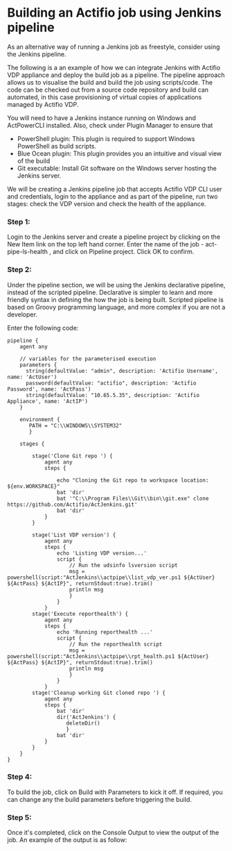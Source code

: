 # Building an Actifio job using Jenkins pipeline 

As an alternative way of running a Jenkins job as freestyle, consider using the Jenkins pipeline.

The following is a an example of how we can integrate Jenkins with Actifio VDP appliance and deploy the build job as a pipeline. The pipeline approach allows us to visualise the build and build the job using scripts/code. The code can be checked out from a source code repository and build can automated, in this case provisioning of virtual copies of applications managed by Actifio VDP.

You will need to have a Jenkins instance running on Windows and ActPowerCLI installed. Also, check under Plugin Manager to ensure that 
- PowerShell plugin: This plugin is required to support Windows PowerShell as build scripts.
- Blue Ocean plugin: This plugin provides you an intuitive and visual view of the build
- Git executable: Install Git software on the Windows server hosting the Jenkins server.

We will be creating a Jenkins pipeline job that accepts Actifio VDP CLI user and credentials, login to the appliance and as part of the pipeline, run two stages: check the VDP version and check the health of the appliance.

### Step 1:
Login to the Jenkins server and create a pipeline project by clicking on the New Item link on the top left hand corner. Enter the name of the job - act-pipe-ls-health , and click on Pipeline project. Click OK to confirm.

### Step 2:

Under the pipeline section, we will be using the Jenkins declarative pipeline, instead of the scripted pipeline. Declarative is simpler to learn and more friendly syntax in defining the how the job is being built. Scripted pipeline is based on Groovy programming language, and more complex if you are not a developer.

Enter the following code:

```
pipeline {
    agent any 

    // variables for the parameterised execution
    parameters {
      string(defaultValue: "admin", description: 'Actifio Username', name: 'ActUser')
      password(defaultValue: "actifio", description: 'Actifio Password', name: 'ActPass')
      string(defaultValue: "10.65.5.35", description: 'Actifio Appliance', name: 'ActIP')  
    }

    environment {
       PATH = "C:\\WINDOWS\\SYSTEM32"
       }

    stages {

        stage('Clone Git repo ') {
            agent any 
            steps {

                echo "Cloning the Git repo to workspace location: ${env.WORKSPACE}"  
        		bat 'dir'
        		bat '"C:\\Program Files\\Git\\bin\\git.exe" clone https://github.com/Actifio/ActJenkins.git'
        		bat 'dir'
            }
        }

        stage('List VDP version') {
            agent any
            steps {
                echo 'Listing VDP version...'
                script {
         			// Run the udsinfo lsversion script
         			msg = powershell(script:"ActJenkins\\actpipe\\list_vdp_ver.ps1 ${ActUser} ${ActPass} ${ActIP}", returnStdout:true).trim() 
         			println msg
         			}
            	}
        	}
        stage('Execute reporthealth') {
            agent any
            steps {
                echo 'Running reporthealth ...'
                script {
         			// Run the reporthealth script
         			msg = powershell(script:"ActJenkins\\actpipe\\rpt_health.ps1 ${ActUser} ${ActPass} ${ActIP}", returnStdout:true).trim() 
         			println msg
         			}
            	}
        	}
        stage('Cleanup working Git cloned repo ') {
            agent any 
            steps {
                bat 'dir'
        		dir('ActJenkins') {
                   deleteDir()
                   }
        		bat 'dir'
            }
        }        	
    }
}
```

### Step 4:
To build the job, click on Build with Parameters to kick it off. If required, you can change any the build parameters before triggering the build. 


### Step 5:
Once it's completed, click on the Console Output to view the output of the job. An example of the output is as follow:
